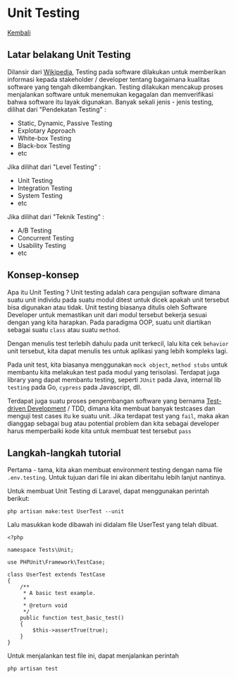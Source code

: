 # Unit Testing

[Kembali](readme.md)

## Latar belakang Unit Testing

Dilansir dari [Wikipedia](https://en.wikipedia.org/wiki/Software_testing#Black-box_testing), Testing pada software dilakukan untuk memberikan informasi kepada
stakeholder / developer tentang bagaimana kualitas software yang tengah dikembangkan. Testing dilakukan mencakup proses menjalankan software untuk menemukan kegagalan dan memverifikasi bahwa software itu layak digunakan. Banyak sekali jenis - jenis testing, dilihat dari "Pendekatan Testing" :

- Static, Dynamic, Passive Testing
- Explotary Approach
- White-box Testing
- Black-box Testing
- etc

Jika dilihat dari "Level Testing" :

- Unit Testing
- Integration Testing
- System Testing
- etc

Jika dilihat dari "Teknik Testing" :

- A/B Testing
- Concurrent Testing
- Usability Testing
- etc

## Konsep-konsep

Apa itu Unit Testing ? Unit testing adalah cara pengujian software dimana suatu unit individu pada suatu modul ditest untuk dicek apakah unit tersebut bisa digunakan atau tidak. Unit testing biasanya ditulis oleh Software Developer untuk memastikan unit dari modul tersebut bekerja sesuai dengan yang kita harapkan. Pada paradigma OOP, suatu unit diartikan sebagai suatu `class` atau suatu `method`.

Dengan menulis test terlebih dahulu pada unit terkecil, lalu kita cek `behavior` unit tersebut, kita dapat menulis tes untuk aplikasi yang lebih kompleks lagi.

Pada unit test, kita biasanya menggunakan `mock object`, `method stubs` untuk membantu kita melakukan test pada modul yang terisolasi. Terdapat juga library yang dapat membantu testing, seperti `JUnit` pada Java, internal lib `testing` pada Go, `cypress` pada Javascript, dll.

Terdapat juga suatu proses pengembangan software yang bernama [Test-driven Development](https://en.wikipedia.org/wiki/Test-driven_development) / TDD, dimana kita membuat banyak testcases dan menguji test cases itu ke suatu unit. Jika terdapat test yang `fail`, maka akan dianggap sebagai bug atau potential problem dan kita sebagai developer harus memperbaiki kode kita untuk membuat test tersebut `pass`

## Langkah-langkah tutorial

Pertama - tama, kita akan membuat environment testing dengan nama file `.env.testing`. Untuk tujuan dari file ini akan diberitahu lebih lanjut nantinya.

Untuk membuat Unit Testing di Laravel, dapat menggunakan perintah berikut:

```
php artisan make:test UserTest --unit
```

Lalu masukkan kode dibawah ini didalam file UserTest yang telah dibuat.

```
<?php

namespace Tests\Unit;

use PHPUnit\Framework\TestCase;

class UserTest extends TestCase
{
    /**
     * A basic test example.
     *
     * @return void
     */
    public function test_basic_test()
    {
        $this->assertTrue(true);
    }
}
```

Untuk menjalankan test file ini, dapat menjalankan perintah

```
php artisan test
```
